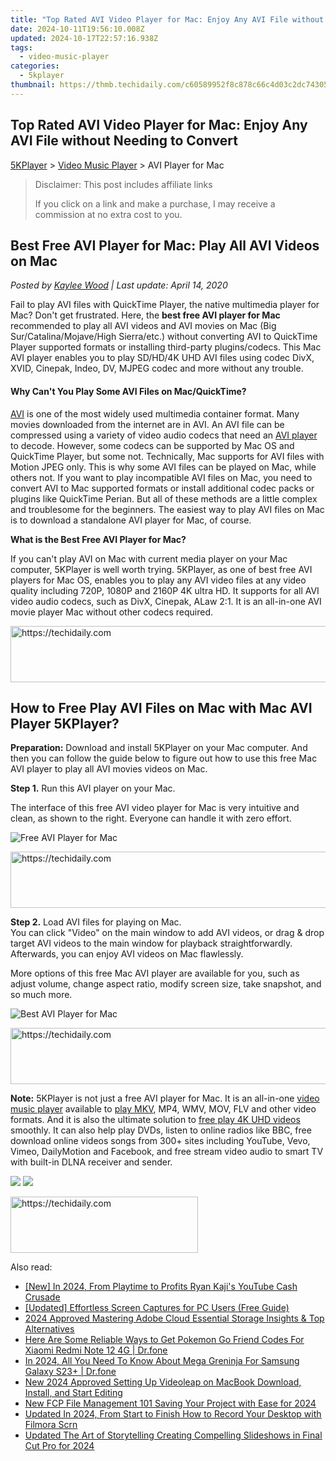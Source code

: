 ```yaml
---
title: "Top Rated AVI Video Player for Mac: Enjoy Any AVI File without Needing to Convert"
date: 2024-10-11T19:56:10.008Z
updated: 2024-10-17T22:57:16.938Z
tags:
  - video-music-player
categories:
  - 5kplayer
thumbnail: https://thmb.techidaily.com/c60589952f8c878c66c4d03c2dc7430570638a52b8139e832f43c3d01160d93d.png
---
```


## Top Rated AVI Video Player for Mac: Enjoy Any AVI File without Needing to Convert

[5KPlayer](https://tools.techidaily.com/5kplayer/products/) \> [Video Music Player](https://tools.techidaily.com/5kplayer/video-music-player/) \> AVI Player for Mac

>  Disclaimer: This post includes affiliate links
>
>  If you click on a link and make a purchase, I may receive a commission at no extra cost to you.
>

## Best Free AVI Player for Mac: Play All AVI Videos on Mac

 _Posted by [Kaylee Wood](https://www.quora.com/profile/Amanda-Hu-21) | Last update: April 14, 2020_

Fail to play AVI files with QuickTime Player, the native multimedia player for Mac? Don't get frustrated. Here, the **best free AVI player for Mac** recommended to play all AVI videos and AVI movies on Mac (Big Sur/Catalina/Mojave/High Sierra/etc.) without converting AVI to QuickTime Player supported formats or installing third-party plugins/codecs. This Mac AVI player enables you to play SD/HD/4K UHD AVI files using codec DivX, XVID, Cinepak, Indeo, DV, MJPEG codec and more without any trouble.

#### **Why Can't You Play Some AVI Files on Mac/QuickTime?**

[AVI](https://en.wikipedia.org/wiki/Audio%5FVideo%5FInterleave) is one of the most widely used multimedia container format. Many movies downloaded from the internet are in AVI. An AVI file can be compressed using a variety of video audio codecs that need an [AVI player](https://tools.techidaily.com/5kplayer/video-music-player/) to decode. However, some codecs can be supported by Mac OS and QuickTime Player, but some not. Technically, Mac supports for AVI files with Motion JPEG only. This is why some AVI files can be played on Mac, while others not. If you want to play incompatible AVI files on Mac, you need to convert AVI to Mac supported formats or install additional codec packs or plugins like QuickTime Perian. But all of these methods are a little complex and troublesome for the beginners. The easiest way to play AVI files on Mac is to download a standalone AVI player for Mac, of course. 

**What is the Best Free AVI Player for Mac?**

If you can't play AVI on Mac with current media player on your Mac computer, 5KPlayer is well worth trying. 5KPlayer, as one of best free AVI players for Mac OS, enables you to play any AVI video files at any video quality including 720P, 1080P and 2160P 4K ultra HD. It supports for all AVI video audio codecs, such as DivX, Cinepak, ALaw 2:1\. It is an all-in-one AVI movie player Mac without other codecs required.

<!-- affiliate ads begin -->
<a href="https://zebaoaffiliateprogram.pxf.io/c/5597632/2137974/21526" target="_top" id="2137974">
  <img src="//a.impactradius-go.com/display-ad/21526-2137974" border="0" alt="https://techidaily.com" width="728" height="90"/>
</a>
<img height="0" width="0" src="https://zebaoaffiliateprogram.pxf.io/i/5597632/2137974/21526" style="position:absolute;visibility:hidden;" border="0" />
<!-- affiliate ads end -->

## How to Free Play AVI Files on Mac with Mac AVI Player 5KPlayer?

**Preparation:** Download and install 5KPlayer on your Mac computer. And then you can follow the guide below to figure out how to use this free Mac AVI player to play all AVI movies videos on Mac.

**Step 1.** Run this AVI player on your Mac.

 The interface of this free AVI video player for Mac is very intuitive and clean, as shown to the right. Everyone can handle it with zero effort.

![Free AVI Player for Mac](https://www.5kplayer.com/video-music-player/img/youtube-0119-01.png) 

<!-- affiliate ads begin -->
<a href="https://ephamedtechinc.pxf.io/c/5597632/2136621/26400" target="_top" id="2136621">
  <img src="//a.impactradius-go.com/display-ad/26400-2136621" border="0" alt="https://techidaily.com" width="728" height="90"/>
</a>
<img height="0" width="0" src="https://ephamedtechinc.pxf.io/i/5597632/2136621/26400" style="position:absolute;visibility:hidden;" border="0" />
<!-- affiliate ads end -->

**Step 2.** Load AVI files for playing on Mac.  
 You can click "Video" on the main window to add AVI videos, or drag & drop target AVI videos to the main window for playback straightforwardly. Afterwards, you can enjoy AVI videos on Mac flawlessly.

More options of this free Mac AVI player are available for you, such as adjust volume, change aspect ratio, modify screen size, take snapshot, and so much more.

![Best AVI Player for Mac](https://www.5kplayer.com/video-music-player/img/free-4k-video-player-02.jpg) 

<!-- affiliate ads begin -->
<a href="https://appsumo.8odi.net/c/5597632/2151854/7443" target="_top" id="2151854">
  <img src="//a.impactradius-go.com/display-ad/7443-2151854" border="0" alt="https://techidaily.com" width="600" height="90"/>
</a>
<img height="0" width="0" src="https://appsumo.8odi.net/i/5597632/2151854/7443" style="position:absolute;visibility:hidden;" border="0" />
<!-- affiliate ads end -->

**Note:** 5KPlayer is not just a free AVI player for Mac. It is an all-in-one [video music player](https://tools.techidaily.com/5kplayer/video-music-player/) available to [play MKV](https://tools.techidaily.com/5kplayer/video-music-player/), MP4, WMV, MOV, FLV and other video formats. And it is also the ultimate solution to [free play 4K UHD videos](https://tools.techidaily.com/5kplayer/video-music-player/) smoothly. It can also help play DVDs, listen to online radios like BBC, free download online videos songs from 300+ sites including YouTube, Vevo, Vimeo, DailyMotion and Facebook, and free stream video audio to smart TV with built-in DLNA receiver and sender.

[![](https://www.5kplayer.com/video-music-player/../button/freedownbackmac.png)](https://tools.techidaily.com/5kplayer/products/) [![](https://www.5kplayer.com/video-music-player/../button/freedownbackwin.png)](https://tools.techidaily.com/5kplayer/products/)

<!-- affiliate ads begin -->
<a href="https://laganoo.pxf.io/c/5597632/1528693/16446" target="_top" id="1528693">
  <img src="//a.impactradius-go.com/display-ad/16446-1528693" border="0" alt="https://techidaily.com" width="300" height="90"/>
</a>
<img height="0" width="0" src="https://laganoo.pxf.io/i/5597632/1528693/16446" style="position:absolute;visibility:hidden;" border="0" />
<!-- affiliate ads end -->

<ins class="adsbygoogle"
     style="display:block"
     data-ad-format="autorelaxed"
     data-ad-client="ca-pub-7571918770474297"
     data-ad-slot="1223367746"></ins>

<ins class="adsbygoogle"
     style="display:block"
     data-ad-client="ca-pub-7571918770474297"
     data-ad-slot="8358498916"
     data-ad-format="auto"
     data-full-width-responsive="true"></ins>

<span class="atpl-alsoreadstyle">Also read:</span>
<div><ul>
<li><a href="https://youtube-webster.techidaily.com/n-2024-from-playtime-to-profits-ryan-kajis-youtube-cash-crusade/"><u>[New] In 2024, From Playtime to Profits Ryan Kaji's YouTube Cash Crusade</u></a></li>
<li><a href="https://digital-screen-recording.techidaily.com/updated-effortless-screen-captures-for-pc-users-free-guide/"><u>[Updated] Effortless Screen Captures for PC Users (Free Guide)</u></a></li>
<li><a href="https://extra-skills.techidaily.com/2024-approved-mastering-adobe-cloud-essential-storage-insights-and-top-alternatives/"><u>2024 Approved Mastering Adobe Cloud Essential Storage Insights & Top Alternatives</u></a></li>
<li><a href="https://change-location.techidaily.com/here-are-some-reliable-ways-to-get-pokemon-go-friend-codes-for-xiaomi-redmi-note-12-4g-drfone-by-drfone-virtual-android/"><u>Here Are Some Reliable Ways to Get Pokemon Go Friend Codes For Xiaomi Redmi Note 12 4G | Dr.fone</u></a></li>
<li><a href="https://change-location.techidaily.com/in-2024-all-you-need-to-know-about-mega-greninja-for-samsung-galaxy-s23plus-drfone-by-drfone-virtual-android/"><u>In 2024, All You Need To Know About Mega Greninja For Samsung Galaxy S23+ | Dr.fone</u></a></li>
<li><a href="https://video-ai-editor.techidaily.com/new-2024-approved-setting-up-videoleap-on-macbook-download-install-and-start-editing/"><u>New 2024 Approved Setting Up Videoleap on MacBook Download, Install, and Start Editing</u></a></li>
<li><a href="https://video-ai-editor.techidaily.com/new-fcp-file-management-101-saving-your-project-with-ease-for-2024/"><u>New FCP File Management 101 Saving Your Project with Ease for 2024</u></a></li>
<li><a href="https://video-ai-editor.techidaily.com/updated-in-2024-from-start-to-finish-how-to-record-your-desktop-with-filmora-scrn/"><u>Updated In 2024, From Start to Finish How to Record Your Desktop with Filmora Scrn</u></a></li>
<li><a href="https://video-ai-editor.techidaily.com/updated-the-art-of-storytelling-creating-compelling-slideshows-in-final-cut-pro-for-2024/"><u>Updated The Art of Storytelling Creating Compelling Slideshows in Final Cut Pro for 2024</u></a></li>
</ul></div>

